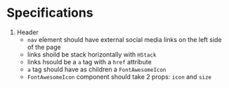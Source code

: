 # Specifications

1. Header
    - `nav` element should have external social media links  on the left side of the page
    - links shoild be stack horizontally with `HStack`
    - links hsould be a `a` tag with a `href` attribute
    - `a` tag should have as children a `FontAwesomeIcon`
    - `FontAwesomeIcon` component should take 2 props: `icon` and `size`
